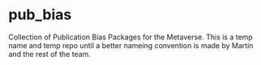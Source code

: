 # pub_bias

Collection of Publication Bias Packages for the Metaverse. This is a temp name and temp repo until a better nameing convention is made by Martin and the rest of the team. 